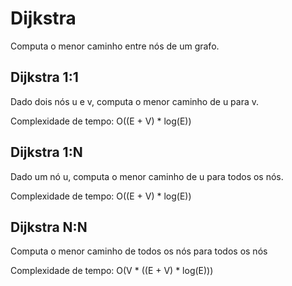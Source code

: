# Dijkstra

<!-- DESCRIPTION -->
Computa o menor caminho entre nós de um grafo.
<!-- DESCRIPTION -->

## Dijkstra 1:1

Dado dois nós u e v, computa o menor caminho de u para v.

Complexidade de tempo: O((E + V) * log(E))

## Dijkstra 1:N

Dado um nó u, computa o menor caminho de u para todos os nós.

Complexidade de tempo: O((E + V) * log(E))

## Dijkstra N:N

Computa o menor caminho de todos os nós para todos os nós

Complexidade de tempo: O(V * ((E + V) * log(E)))
